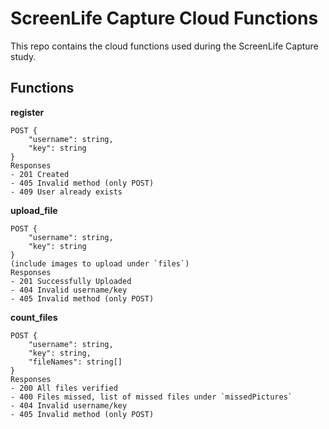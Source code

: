 # ScreenLife Capture Cloud Functions

This repo contains the cloud functions used during the ScreenLife Capture study.

## Functions

**register** 

```
POST {
	"username": string,
	"key": string
}
Responses
- 201 Created
- 405 Invalid method (only POST)
- 409 User already exists
```

**upload_file** 

```
POST {
	"username": string,
	"key": string
}
(include images to upload under `files`)
Responses
- 201 Successfully Uploaded
- 404 Invalid username/key
- 405 Invalid method (only POST)
```

**count_files**

```
POST {
	"username": string,
	"key": string,
	"fileNames": string[]
}
Responses
- 200 All files verified
- 400 Files missed, list of missed files under `missedPictures`
- 404 Invalid username/key
- 405 Invalid method (only POST)
```

